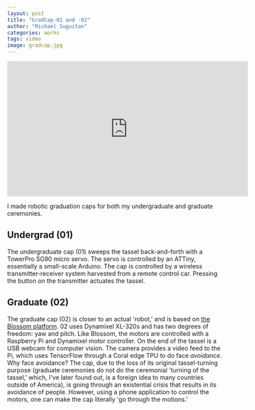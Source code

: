```yaml
---
layout: post
title: "GradCap-01 and -02"
author: "Michael Suguitan"
categories: works
tags: video 
image: gradcap.jpg
---
```


<iframe width="560" height="315" src="https://www.youtube.com/embed/TiXeoV0C5Yw" title="YouTube video player" frameborder="0" allow="accelerometer; autoplay; clipboard-write; encrypted-media; gyroscope; picture-in-picture; web-share" allowfullscreen></iframe>

I made robotic graduation caps for both my undergraduate and graduate ceremonies.

## Undergrad (01)
The undergraduate cap (01) sweeps the tassel back-and-forth with a TowerPro SG90 micro servo.
The servo is controlled by an ATTiny, essentially a small-scale Arduino.
The cap is controlled by a wireless transmitter-receiver system harvested from a remote control car.
Pressing the button on the transmitter actuates the tassel.

## Graduate (02)
The graduate cap (02) is closer to an actual 'robot,' and is based on [the Blossom platform](/pages/research.md).
02 uses Dynamixel XL-320s and has two degrees of freedom: yaw and pitch.
Like Blossom, the motors are controlled with a Raspberry Pi and Dynamixel motor controller.
On the end of the tassel is a USB webcam for computer vision.
The camera provides a video feed to the Pi, which uses TensorFlow through a Coral edge TPU to do face *avoidance*.
Why face avoidance?
The cap, due to the loss of its original tassel-turning purpose (graduate ceremonies do not do the ceremonial 'turning of the tassel,' which, I've later found out, is a foreign idea to many countries outside of America), is going through an existential crisis that results in its avoidance of people.
However, using a phone application to control the motors, one can make the cap literally 'go through the motions.' 